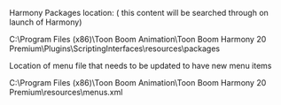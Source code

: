 Harmony Packages location: ( this content will be searched through on launch of Harmony)

C:\Program Files (x86)\Toon Boom Animation\Toon Boom Harmony 20 Premium\Plugins\ScriptingInterfaces\resources\packages

Location of menu file that needs to be updated to have new menu items

C:\Program Files (x86)\Toon Boom Animation\Toon Boom Harmony 20 Premium\resources\menus.xml
